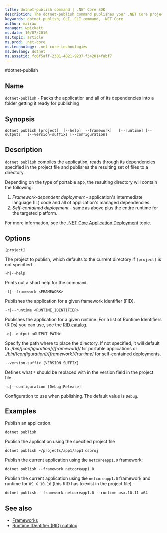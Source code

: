 ```yaml
---
title: dotnet-publish command | .NET Core SDK
description: The dotnet-publish command publishes your .NET Core project into a directory. 
keywords: dotnet-publish, CLI, CLI command, .NET Core
author: mairaw
manager: wpickett
ms.date: 10/07/2016
ms.topic: article
ms.prod: .net-core
ms.technology: .net-core-technologies
ms.devlang: dotnet
ms.assetid: fc6f5aff-2381-4821-9237-f342014fabf7
---
```


#dotnet-publish

## Name

`dotnet-publish` - Packs the application and all of its dependencies into a folder getting it ready for publishing

## Synopsis

`dotnet publish [project] 
    [--help] [--framework]  
    [--runtime] [--output]  
    [--version-suffix] [--configuration]`

## Description

`dotnet publish` compiles the application, reads through its dependencies specified in the project file and publishes the resulting set of files to a directory. 

Depending on the type of portable app, the resulting directory will contain the following:

1. *Framework-dependent deployment* - application's intermediate language (IL) code and all of application's managed dependencies.
2. *Self-contained deployment* - same as above plus the entire runtime for the targeted platform.

For more information, see the [.NET Core Application Deployment](../deploying/index.md) topic.

## Options

`[project]` 

The project to publish, which defaults to the current directory if `[project]` is not specified. 

`-h|--help`

Prints out a short help for the command.  

`-f|--framework <FRAMEWORK>`

Publishes the application for a given framework identifier (FID). 

`-r|--runtime <RUNTIME_IDENTIFIER>`

Publishes the application for a given runtime. For a list of Runtime Identifiers (RIDs) you can use, see the [RID catalog](../rid-catalog.md).

`-o|--output <OUTPUT_PATH>`

Specify the path where to place the directory. If not specified, it will default to *_./bin/[configuration]/[framework]/_* 
for portable applications or *_./bin/[configuration]/[framework]/[runtime]_* for self-contained deployments.

`--version-suffix [VERSION_SUFFIX]`

Defines what `*` should be replaced with in the version field in the project file.

`-c|--configuration [Debug|Release]`

Configuration to use when publishing. The default value is `Debug`.

## Examples

Publish an application.

`dotnet publish`

Publish the application using the specified project file

`dotnet publish ~/projects/app1/app1.csproj`
	
Publish the current application using the `netcoreapp1.0` framework:

`dotnet publish --framework netcoreapp1.0`
	
Publish the current application using the `netcoreapp1.0` framework and runtime for `OS X 10.10` (this RID has to 
exist in the project file).

`dotnet publish --framework netcoreapp1.0 --runtime osx.10.11-x64`

## See also
* [Frameworks](../../standard/frameworks.md)
* [Runtime IDentifier (RID) catalog](../rid-catalog.md)

